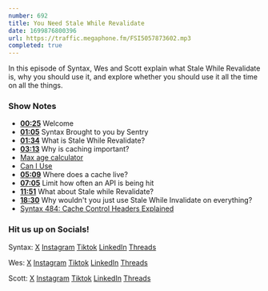 ```yaml
---
number: 692
title: You Need Stale While Revalidate
date: 1699876800396
url: https://traffic.megaphone.fm/FSI5057873602.mp3
completed: true
---
```


In this episode of Syntax, Wes and Scott explain what Stale While Revalidate is, why you should use it, and explore whether you should use it all the time on all the things.

### Show Notes

* **[00:25](#t=00:25)** Welcome
* **[01:05](#t=01:05)** Syntax Brought to you by Sentry
* **[01:34](#t=01:34)** What is Stale While Revalidate?
* **[03:13](#t=03:13)** Why is caching important?
* [Max age calculator](https://svelte.dev/repl/a779692677d44146b9118e0008cbb4d0?version=3.48.0)
* [Can I Use](https://caniuse.com/mdn-http_headers_cache-control_stale-while-revalidate)
* **[05:09](#t=05:09)** Where does a cache live?
* **[07:05](#t=07:05)** Limit how often an API is being hit
* **[11:51](#t=11:51)** What about Stale while Revalidate?
* **[18:30](#t=18:30)** Why wouldn't you just use Stale While Invalidate on everything?
* [Syntax 484: Cache Control Headers Explained](https://syntax.fm/show/464/cache-control-headers-explained)

### Hit us up on Socials!

Syntax: [X](https://twitter.com/syntaxfm) [Instagram](https://www.instagram.com/syntax_fm/) [Tiktok](https://www.tiktok.com/@syntaxfm) [LinkedIn](https://www.linkedin.com/company/96077407/admin/feed/posts/) [Threads](https://www.threads.net/@syntax_fm)

Wes: [X](https://twitter.com/wesbos) [Instagram](https://www.instagram.com/wesbos/) [Tiktok](https://www.tiktok.com/@wesbos) [LinkedIn](https://www.linkedin.com/in/wesbos/) [Threads](https://www.threads.net/@wesbos)

Scott: [X](https://twitter.com/stolinski) [Instagram](https://www.instagram.com/stolinski/) [Tiktok](https://www.tiktok.com/@stolinski) [LinkedIn](https://www.linkedin.com/in/stolinski/) [Threads](https://www.threads.net/@stolinski)